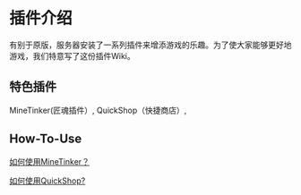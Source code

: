 # 插件介绍
有别于原版，服务器安装了一系列插件来增添游戏的乐趣。为了使大家能够更好地游戏，我们特意写了这份插件Wiki。

## 特色插件
MineTinker(匠魂插件）, QuickShop（快捷商店）,

## How-To-Use
[如何使用MineTinker？](/plugins/MineTinker.md)

[如何使用QuickShop? ](/plugins/QuickShop.md)

